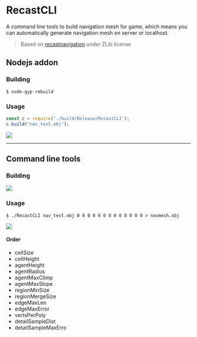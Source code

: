 # RecastCLI

A command line tools to build navigation mesh for game, which means you can automatically generate navigation mesh on server or localhost.

> Based on [recastnavigation](https://github.com/recastnavigation/recastnavigation) under ZLib license

## Nodejs addon

### Building

```shell
$ node-gyp rebuild
```

### Usage

```js
const c = require('./build/Release/RecastCLI');
c.build("nav_test.obj");
```

![](https://user-images.githubusercontent.com/7625588/36931630-176faf62-1ef5-11e8-8536-e1e98abbcd73.png)

----
## Command line tools

### Building

![](https://user-images.githubusercontent.com/7625588/36931376-1824eb9e-1eef-11e8-84f6-02b93cfce723.png)

### Usage

```shell
$ ./RecastCLI nav_test.obj 0 0 0 0 0 0 0 0 0 0 0 0 0 > navmesh.obj
```

![](https://user-images.githubusercontent.com/7625588/36931426-d560d6aa-1eef-11e8-96a2-14812f7994a3.png)

#### Order

 - cellSize
 - cellHeight
 - agentHeight
 - agentRadius
 - agentMaxClimp
 - agentMaxSlope
 - regionMinSize
 - regionMergeSize
 - edgeMaxLen
 - edgeMaxError
 - vertsPerPoly
 - detailSampleDist
 - detailSampleMaxErro
